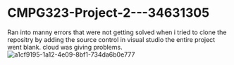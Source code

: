 # CMPG323-Project-2---34631305
Ran into manny errors that were not getting solved when i tried to clone the repositry by adding the source control in visual studio the entire project went blank. cloud was giving problems. 
![a1cf9195-1a12-4e09-8bf1-734da6b0e777](https://user-images.githubusercontent.com/82134884/189965526-6676d55b-9da0-436c-9779-4c358de419ff.jpg)
